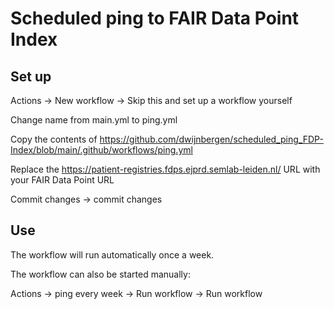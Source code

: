 # Scheduled ping to FAIR Data Point Index

## Set up
Actions -> New workflow -> Skip this and set up a workflow yourself

Change name from main.yml to ping.yml

Copy the contents of https://github.com/dwijnbergen/scheduled_ping_FDP-Index/blob/main/.github/workflows/ping.yml

Replace the https://patient-registries.fdps.ejprd.semlab-leiden.nl/ URL with your FAIR Data Point URL

Commit changes -> commit changes

## Use
The workflow will run automatically once a week.

The workflow can also be started manually:

Actions -> ping every week -> Run workflow -> Run workflow
